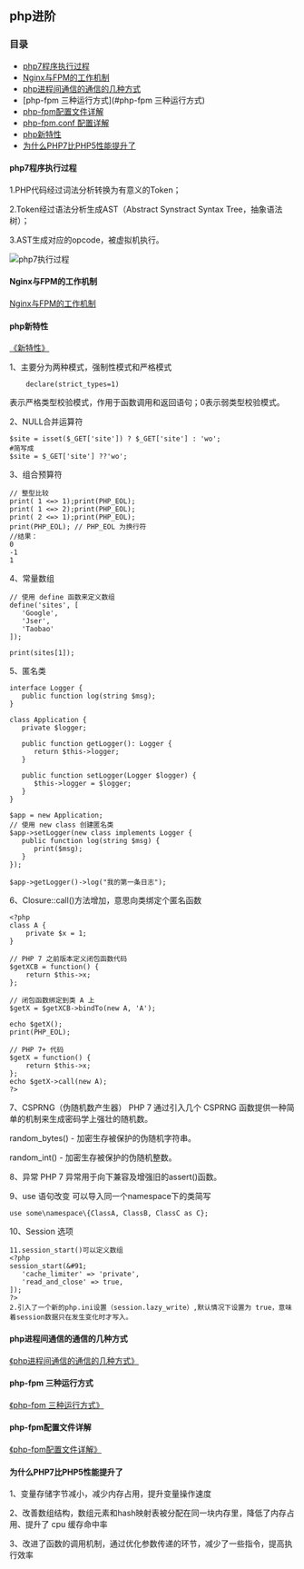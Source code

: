 ## php进阶

### 目录
- [php7程序执行过程](#php7程序执行过程)
- [Nginx与FPM的工作机制](#Nginx与FPM的工作机制)
- [php进程间通信的通信的几种方式](#php进程间通信的通信的几种方式)
- [php-fpm 三种运行方式](#php-fpm 三种运行方式)
- [php-fpm配置文件详解](#php-fpm配置文件详解)
- [php-fpm.conf 配置详解]()
- [php新特性](#php新特性)
- [为什么PHP7比PHP5性能提升了](#为什么PHP7比PHP5性能提升了)

#### php7程序执行过程

1.PHP代码经过词法分析转换为有意义的Token；

2.Token经过语法分析生成AST（Abstract Synstract Syntax Tree，抽象语法树）；

3.AST生成对应的opcode，被虚拟机执行。

![php7执行过程](./assets/php7-执行过程)

#### Nginx与FPM的工作机制
[Nginx与FPM的工作机制](https://zhuanlan.zhihu.com/p/20694204)


#### php新特性
[《新特性》](https://www.php.net/manual/zh/migration70.new-features.php)

1、主要分为两种模式，强制性模式和严格模式
```
    declare(strict_types=1)
```

表示严格类型校验模式，作用于函数调用和返回语句；0表示弱类型校验模式。

2、NULL合并运算符
```
$site = isset($_GET['site']) ? $_GET['site'] : 'wo';
#简写成
$site = $_GET['site'] ??'wo';
```

3、组合预算符
```
// 整型比较
print( 1 <=> 1);print(PHP_EOL);
print( 1 <=> 2);print(PHP_EOL);
print( 2 <=> 1);print(PHP_EOL);
print(PHP_EOL); // PHP_EOL 为换行符
//结果：
0
-1
1
```

4、常量数组
```
// 使用 define 函数来定义数组
define('sites', [
   'Google',
   'Jser',
   'Taobao'
]);

print(sites[1]);
```

5、匿名类
```
interface Logger { 
   public function log(string $msg); 
} 

class Application { 
   private $logger; 

   public function getLogger(): Logger { 
      return $this->logger; 
   } 

   public function setLogger(Logger $logger) { 
      $this->logger = $logger; 
   }   
} 

$app = new Application; 
// 使用 new class 创建匿名类 
$app->setLogger(new class implements Logger { 
   public function log(string $msg) { 
      print($msg); 
   } 
}); 

$app->getLogger()->log("我的第一条日志"); 
```

6、Closure::call()方法增加，意思向类绑定个匿名函数
```
<?php 
class A { 
    private $x = 1; 
} 

// PHP 7 之前版本定义闭包函数代码 
$getXCB = function() { 
    return $this->x; 
}; 

// 闭包函数绑定到类 A 上 
$getX = $getXCB->bindTo(new A, 'A');  

echo $getX(); 
print(PHP_EOL); 

// PHP 7+ 代码 
$getX = function() { 
    return $this->x; 
}; 
echo $getX->call(new A); 
?>
```

7、CSPRNG（伪随机数产生器）
PHP 7 通过引入几个 CSPRNG 函数提供一种简单的机制来生成密码学上强壮的随机数。

random_bytes() - 加密生存被保护的伪随机字符串。

random_int() - 加密生存被保护的伪随机整数。

8、异常
PHP 7 异常用于向下兼容及增强旧的assert()函数。

9、use 语句改变
可以导入同一个namespace下的类简写
```
use some\namespace\{ClassA, ClassB, ClassC as C};
```

10、Session 选项
```
11.session_start()可以定义数组
<?php
session_start(&#91;
   'cache_limiter' => 'private',
   'read_and_close' => true,
]);
?>
2.引入了一个新的php.ini设置（session.lazy_write）,默认情况下设置为 true，意味着session数据只在发生变化时才写入。
```


#### php进程间通信的通信的几种方式

[《php进程间通信的通信的几种方式》]()

#### php-fpm 三种运行方式

[《php-fpm 三种运行方式》](https://www.cnblogs.com/xuey/p/9573080.html)

#### php-fpm配置文件详解

[《php-fpm配置文件详解》](https://www.cnblogs.com/jonsea/p/5522018.html)

#### 为什么PHP7比PHP5性能提升了

1、变量存储字节减小，减少内存占用，提升变量操作速度

2、改善数组结构，数组元素和hash映射表被分配在同一块内存里，降低了内存占用、提升了 cpu 缓存命中率

3、改进了函数的调用机制，通过优化参数传递的环节，减少了一些指令，提高执行效率